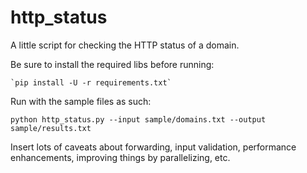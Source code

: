 # http_status

A little script for checking the HTTP status of a domain. 

Be sure to install the required libs before running:

    `pip install -U -r requirements.txt`

Run with the sample files as such:

    python http_status.py --input sample/domains.txt --output sample/results.txt

Insert lots of caveats about forwarding, input validation, performance enhancements, improving things by parallelizing, etc.


